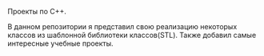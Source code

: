 Проекты по C++.

В данном репозитории я представил свою реализацию некоторых классов из шаблонной библиотеки классов(STL). Также добавил самые интересные учебные проекты.
